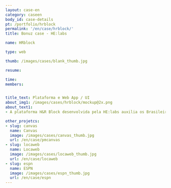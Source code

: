 ```yaml
---
layout: case-en
category: caseen
body_id: case-details
pt: /portfolio/hrblock
permalink: '/en/case/hrblock/'
title: Bonuz case - HE:labs

name: HRblock

type: web

thumb: /images/cases/blank_thumb.jpg

resume:

time:
members:


title_text: Plataforma e Web App / UI
about_img1: /images/cases/hrblock/mockup@2x.png
about_text1:
- A plataforma H&R Block desenvolvida pela HE:labs auxilia os Brasileiros a realizarem suas declarações de imposto de renda de forma muito mais simples, rápida e segura.

other_projetcs:
- slug: canvas
  name: Canvas
  image: /images/cases/canvas_thumb.jpg
  url: /en/case/pmcanvas
- slug: locaweb
  name: Locaweb
  image: /images/cases/locaweb_thumb.jpg
  url: /en/case/locaweb
- slug: espn
  name: ESPN
  image: /images/cases/espn_thumb.jpg
  url: /en/case/espn
---
```



